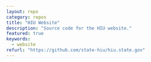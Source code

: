 ```yaml
---
layout: repo
category: repos
title: "HIU Website"
description: "Source code for the HIU website."
featured: true
keywords:
  - website
refurl: "https://github.com/state-hiu/hiu.state.gov"
---
```

